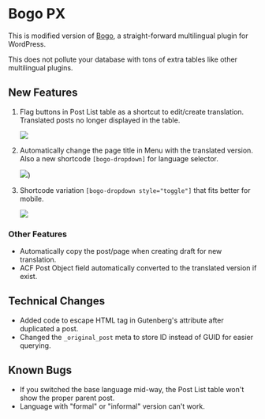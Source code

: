 # Bogo PX

This is modified version of [Bogo](https://wordpress.org/plugins/bogo/), a straight-forward multilingual plugin for WordPress.

This does not pollute your database with tons of extra tables like other multilingual plugins.

## New Features

1. Flag buttons in Post List table as a shortcut to edit/create translation. Translated posts no longer displayed in the table.

    ![](https://raw.github.com/hrsetyono/cdn/master/bogo/bogo-flags.png)

1. Automatically change the page title in Menu with the translated version. Also a new shortcode `[bogo-dropdown]` for language selector.

    ![](https://raw.github.com/hrsetyono/cdn/master/bogo/bogo-menu-translated.png))

1. Shortcode variation `[bogo-dropdown style="toggle"]` that fits better for mobile.

    ![](https://raw.github.com/hrsetyono/cdn/master/bogo/bogo-menu-toggle.png)

### Other Features

- Automatically copy the post/page when creating draft for new translation.
- ACF Post Object field automatically converted to the translated version if exist.

## Technical Changes

- Added code to escape HTML tag in Gutenberg's attribute after duplicated a post.
- Changed the `_original_post` meta to store ID instead of GUID for easier querying.

## Known Bugs

- If you switched the base language mid-way, the Post List table won't show the proper parent post.
- Language with "formal" or "informal" version can't work.